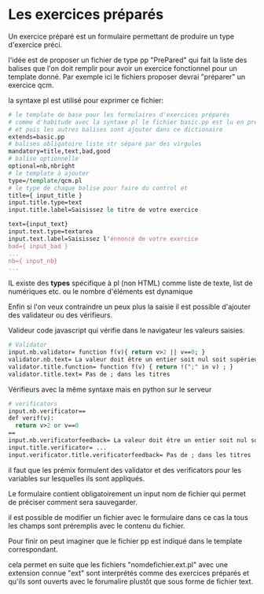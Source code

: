 
# Les exercices préparés 

Un exercice préparé est un formulaire permettant de produire un type d'exercice préci.

l'idée est de proposer un fichier de type pp "PrePared" qui fait la liste des balises que l'on doit remplir pour avoir un exercice fonctionnel pour un template donné. Par exemple ici le fichiers proposer devrai "préparer" un exercice qcm. 


la syntaxe pl est utilisé pour exprimer ce fichier:

```pl
# le template de base pour les formulaires d'exercices préparés 
# comme d'habitude avec la syntaxe pl le fichier basic.pp est lu en premier le dictionnaire chargé
# et puis les autres balises sont ajouter dans ce dictionaire 
extends=basic.pp
# balises obligatoire liste str séparé par des virgules 
mandatory=title,text,bad,good
# balise optionnelle 
optional=nb,nbright
# le template à ajouter 
type=/template/qcm.pl 
# le type de chaque balise pour faire du control et 
title={ input_title }
input.title.type=text
input.title.label=Saisissez le titre de votre exercice

text={input_text}
input.text.type=textarea
input.text.label=Saisissez l'énnoncé de votre exercice
bad={ input_bad }
...
nb={ input_nb}
...
```
IL existe des **types** spécifique à pl (non HTML) comme liste de texte, list de numériques etc. 
ou le nombre d'éléments est dynamique


Enfin si l'on veux contraindre un peux plus la saisie il est possible d'ajouter des validateur ou des vérifieurs.


Valideur code javascript qui vérifie dans le navigateur les valeurs saisies.
```pl
# Validator 
input.nb.validator= function f(v){ return v>2 || v==0; }
validator.nb.text= La valeur doit être un entier soit nul soit supérieur à 2. 
validator.title.function= function f(v) { return !(";" in v) ; }
validator.title.text= Pas de ; dans les titres
```


Vérifieurs avec la même syntaxe mais en python sur le serveur
```pl
# verificators 
input.nb.verificator==
def verif(v):
  return v>2 or v==0
==
input.nb.verificatorfeedback= La valeur doit être un entier soit nul soit supérieur à 2. 
input.title.verificator= ...
input.verificator.title.verificatorfeedback= Pas de ; dans les titres
```

il faut que les prémix formulent des validator et des verificators pour les variables sur lesquelles ils sont appliqués.

Le formulaire contient obligatoirement un input nom de fichier qui permet de préciser comment sera sauvegarder.

il est possible de modifier un fichier avec le formulaire dans ce cas la tous les champs sont préremplis avec le contenu du fichier.


Pour finir on peut imaginer que le fichier pp est indiqué dans le template correspondant. 


cela permet en suite que les fichiers "nomdefichier.ext.pl" avec une extension connue "ext" sont interprétés comme des exercices préparés et qu'ils sont ouverts avec le forumalire plustôt que sous forme de fichier text.








